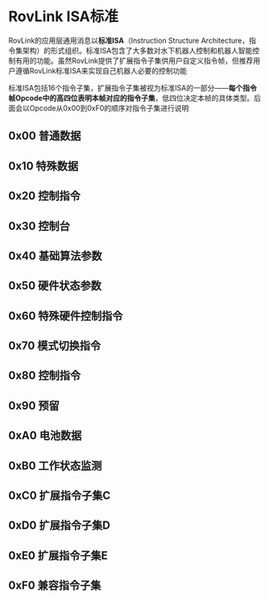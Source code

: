 # RovLink ISA标准

RovLink的应用层通用消息以**标准ISA**（Instruction Structure Architecture，指令集架构）的形式组织。标准ISA包含了大多数对水下机器人控制和机器人智能控制有用的功能。虽然RovLink提供了扩展指令子集供用户自定义指令帧，但推荐用户遵循RovLink标准ISA来实现自己机器人必要的控制功能

标准ISA包括16个指令子集，扩展指令子集被视为标准ISA的一部分——**每个指令帧Opcode中的高四位表明本帧对应的指令子集**，低四位决定本帧的具体类型。后面会以Opcode从0x00到0xF0的顺序对指令子集进行说明

## 0x00 普通数据

## 0x10 特殊数据

## 0x20 控制指令

## 0x30 控制台

## 0x40 基础算法参数

## 0x50 硬件状态参数

## 0x60 特殊硬件控制指令

## 0x70 模式切换指令

## 0x80 控制指令

## 0x90 预留

## 0xA0 电池数据

## 0xB0 工作状态监测

## 0xC0 扩展指令子集C

## 0xD0 扩展指令子集D

## 0xE0 扩展指令子集E

## 0xF0 兼容指令子集